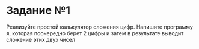 # Задание №1
Реализуйте простой калькулятор сложения цифр. Напишите программу я, которая поочередно берет 2 цифры и затем в результате выводит сложение этих двух чисел
